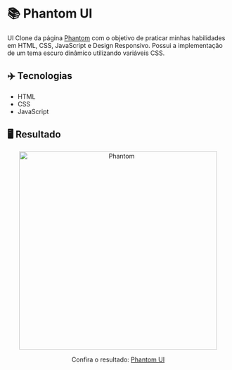 # 📚 Phantom UI
UI Clone da página <a href="https://html5up.net/uploads/demos/phantom/">Phantom</a> com o objetivo de praticar minhas habilidades em HTML, CSS, JavaScript e Design Responsivo. Possui a implementação de um tema escuro dinâmico utilizando variáveis CSS.

## ✈️ Tecnologias
- HTML
- CSS
- JavaScript

## 🖥️ Resultado
<div align="center">
  <img alt="Phantom" src="https://i.imgur.com/JSOiJDW.png" width="450px"> 
  <p>Confira o resultado: <a href="https://phantom-ui-ruuuff.netlify.app/">Phantom UI</a></p>
</div>
